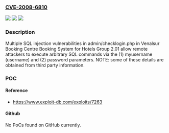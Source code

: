 ### [CVE-2008-6810](https://cve.mitre.org/cgi-bin/cvename.cgi?name=CVE-2008-6810)
![](https://img.shields.io/static/v1?label=Product&message=n%2Fa&color=blue)
![](https://img.shields.io/static/v1?label=Version&message=n%2Fa&color=blue)
![](https://img.shields.io/static/v1?label=Vulnerability&message=n%2Fa&color=brighgreen)

### Description

Multiple SQL injection vulnerabilities in admin/checklogin.php in Venalsur Booking Centre Booking System for Hotels Group 2.01 allow remote attackers to execute arbitrary SQL commands via the (1) myusername (username) and (2) password parameters.  NOTE: some of these details are obtained from third party information.

### POC

#### Reference
- https://www.exploit-db.com/exploits/7263

#### Github
No PoCs found on GitHub currently.

